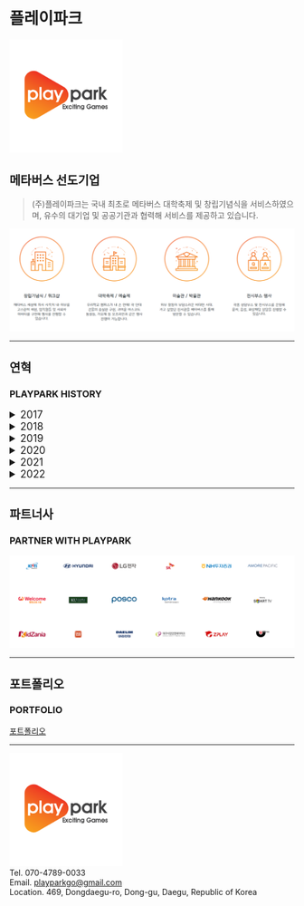 # 플레이파크

<img src="https://github.com/Playpark-company/.github/blob/main/profile/playpark.png" style="width:200px"/><br />

## 메타버스 선도기업

> (주)플레이파크는 국내 최초로 메타버스 대학축제 및 창립기념식을 서비스하였으며,
> 유수의 대기업 및 공공기관과 협력해 서비스를 제공하고 있습니다.

![image](https://github.com/Playpark-company/.github/blob/main/profile/metaverse.png)

---

## 연혁

### PLAYPARK HISTORY

<details>
<summary style="font-size:18px">2017</summary>

- (주)플레이파크 법인 설립
- 한국콘텐츠진흥원 체감형 아케이드 게임 개발 사업 수행
  - < 메카닉 워즈 VR > 개발
- SW융합기술고도화사업 참여 정보통신산업진흥원
- EBS 애니메이션 3D 컨버팅
  - 삼성 스마트TV VOD서비스
- 대구 시민안전테마파크
  - 지하철 화재 VR 훈련 시뮬레이터 개발
- 한국콘텐츠진흥원 우리문화복원사업 수행
  - 조선시대 무과시험 디지털 복원
- 숭례문 디지털 3D 복원

</details>
<details>
<summary style="font-size:18px">2018</summary>

- 대구 글로벌게임센터 게임제작지원사업 R&D 과제 수행
  - 실감나는 AR 모바일게임 < Zombie Shooter > 개발
- 리얼 로봇배틀 VR 어트랙션 게임 개발
  - 한국, 중국 시장 출시
- 지하철화재 대피 훈련 VR 콘텐츠 개발
  - 대구 지하철 중앙로 화재 상황을 VR로 체험하며 대피하는 훈련 컨텐츠 개발
- 중소기업청 창업성장기술개발사업 R&D 과제 수행
  - < VR호러 어트랙션 게임 시스템 개발 >
- 두산 인프라코어 공작기계 교육용 VR시뮬레이터 개발
- 대구글로벌게임센터 게임제작지원사업 R&D 과제 수행
  - 모바일게임 < OFFICE KNIGHTS - RPG > 개발

</details>
<details>
<summary style="font-size:18px">2019</summary>

- 미국 크라우드펀딩 INDIEGOGO 론칭
  - 모바일게임 < Zombie Shooter > 미국 크라우드펀딩 INDIEGOGO에 론칭
- 중소벤처기업부 창업성장기술개발사업 R&D과제 선정
  - 모바일, VR 게임 연동이 가능한 `모바일/VR어트랙션 게임` 개발
- 산업현장 VR안전체험 컨텐츠 개발
  - HMD 착용하고 산업현장 안전교육훈련을 받을 수 있는 컨텐츠 개발
- 키자니아 한국타이어관 운전면허시험 체험 컨텐츠 개발
  - 어린이 직업체험 테마파크 체험 게임 컨텐츠 개발
- 두산 인프라코어 공작기계 3D 홍보영상 개발

</details>
</details>
<details>
<summary style="font-size:18px">2020</summary>

- 대림산업현장 VR안전체험 컨텐츠 개발
  - 현장에서 실제 일어날 수 있는 산업 재해를 VR 안전 컨텐츠 체험을 통해 예방
- 워터몬 AR게임 개발
  - 물 주변에서 출현하는 워터 몬스터를 포획하는 모바일 AR 게임 컨텐츠 개발
- 인명구조 로켓발사기 AR 훈련 컨텐크 개발
  - 전국 주요 유원지에 설치된 `수난인명구조용 로켓발사기`안내 및 훈련을 위한 AR 컨텐츠 개발
- 리얼로봇배틀 VR어트랙션 게임 시즌3 개발 완료
  - 실제 로봇을 타고 배틀을 즐기는 듯한 실감나는 VR 어트랙션 게임
  - 시즌 3 추가 컨텐츠 개발
- 온게임넷 방송 출연
  - TURNUP 100인의 선택 게임 오디션 출연
  - 일반인, 전문가 평가단들의 평가 최고 점수 획득

</details>
</details>
<details>
<summary style="font-size:18px">2021</summary>

- NH투자증권 메타버스 앱 개발
  - NH투자증권 프리미엄 고객을 대상으로 메타버스에서 상담 및 강의 등의 서비스 진행
- 웰컴금융그룹 메타버스 창립기념행사 진행
  - 메타버스 "웰컴아일랜드"를 구축하여 창립기념행사 서비스 진행
  - PC, 안드로이드, IOS 동시 접속 시스템 개발
- 아모레퍼시픽 메타버스 창립기념행사 진행
  - 아모레퍼시픽 본사를 메타버스로 완벽 구현하여 76주년 창립기념행사를 진행
  - PC, 안드로이드, IOS 동시 접속 시스템 개발
- 건국유니버스 메타버스 축제 구현
  - PC, 안드로이드, IOS 동시 접속 시스템 개발
- KOTRA 가상전시관 웹사이트 개발
  - 한국무역투자진흥공사 기업홍보영상 가상전시관 개발 및 납품

</details>
<details>
<summary style="font-size:18px">2022</summary>

- SK mySUNI 온보딩 메타버스
  - sk 교육플랫폼 mySUNI를 메타버스로 구축하여 연계 서비스 진행
- LG전자 메타버스
  - 생활가전을 구매하여 사용해볼 수 있는 LG전자 메타버스 개발
- 현대자동차 전시 메타버스
  - 현대자동차 NATURE WEEK 전시회를 메타버스로 진행
- 키온버스 한국과학기술정보연구원 메타버스
  - 사이언스ON 연동 오픈 협업 메타버스 플랫폼 개발
  - 화상 채팅 시스템 개발
- 울릉도 메타버스
  - 울릉도 관광 메타버스 데모버전 개발

</details>

---

## 파트너사

### PARTNER WITH PLAYPARK

![image](https://github.com/Playpark-company/.github/blob/main/profile/partner.png)

---

## 포트폴리오

### PORTFOLIO

[포트폴리오](https://playparkgo.com/portfolio.html)

---

<img src="https://github.com/Playpark-company/.github/blob/main/profile/playpark.png" style="width:200px"/><br />
Tel. 070-4789-0033  
Email. playparkgo@gmail.com  
Location. 469, Dongdaegu-ro, Dong-gu, Daegu, Republic of Korea
